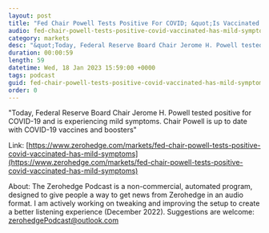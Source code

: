 ```yaml
---
layout: post
title: "Fed Chair Powell Tests Positive For COVID; &quot;Is Vaccinated &amp; Boosted, Has Mild Symptoms&quot;"
audio: fed-chair-powell-tests-positive-covid-vaccinated-has-mild-symptoms-0
category: markets
desc: "&quot;Today, Federal Reserve Board Chair Jerome H. Powell tested positive for COVID-19 and is experiencing mild symptoms. Chair Powell is up to date with COVID-19 vaccines and boosters&quot;"
duration: 00:00:59
length: 59
datetime: Wed, 18 Jan 2023 15:59:00 +0000
tags: podcast
guid: fed-chair-powell-tests-positive-covid-vaccinated-has-mild-symptoms-0
order: 0
---
```

&quot;Today, Federal Reserve Board Chair Jerome H. Powell tested positive for COVID-19 and is experiencing mild symptoms. Chair Powell is up to date with COVID-19 vaccines and boosters&quot;

Link: [https://www.zerohedge.com/markets/fed-chair-powell-tests-positive-covid-vaccinated-has-mild-symptoms](https://www.zerohedge.com/markets/fed-chair-powell-tests-positive-covid-vaccinated-has-mild-symptoms)

About: The Zerohedge Podcast is a non-commercial, automated program, designed to give people a way to get news from Zerohedge in an audio format.  I am actively working on tweaking and improving the setup to create a better listening experience (December 2022).  Suggestions are welcome: [zerohedgePodcast@outlook.com](mailto:zerohedgePodcast@outlook.com)